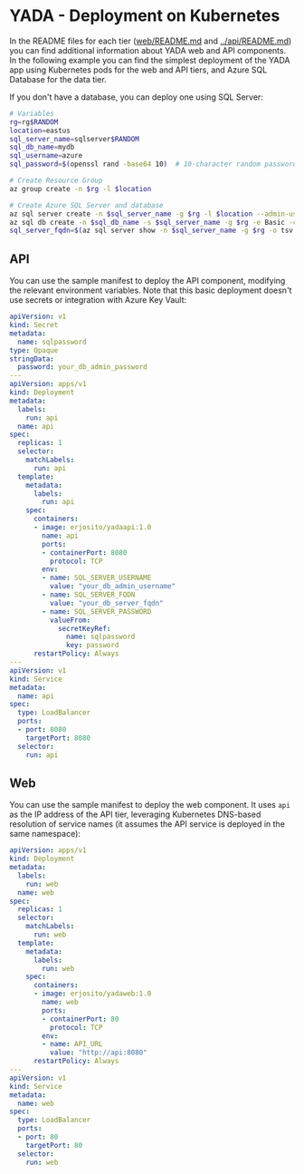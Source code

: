 # YADA - Deployment on Kubernetes

In the README files for each tier ([web/README.md](../web/README.md) and [../api/README.md](api/README.md)) you can find additional information about YADA web and API components. In the following example you can find the simplest deployment of the YADA app using Kubernetes pods for the web and API tiers, and Azure SQL Database for the data tier.

If you don't have a database, you can deploy one using SQL Server:

```bash
# Variables
rg=rg$RANDOM
location=eastus
sql_server_name=sqlserver$RANDOM
sql_db_name=mydb
sql_username=azure
sql_password=$(openssl rand -base64 10)  # 10-character random password

# Create Resource Group
az group create -n $rg -l $location

# Create Azure SQL Server and database
az sql server create -n $sql_server_name -g $rg -l $location --admin-user "$sql_username" --admin-password "$sql_password"
az sql db create -n $sql_db_name -s $sql_server_name -g $rg -e Basic -c 5 --no-wait
sql_server_fqdn=$(az sql server show -n $sql_server_name -g $rg -o tsv --query fullyQualifiedDomainName) && echo $sql_server_fqdn
```

## API

You can use the sample manifest to deploy the API component, modifying the relevant environment variables. Note that this basic deployment doesn't use secrets or integration with Azure Key Vault:

```yml
apiVersion: v1
kind: Secret
metadata:
  name: sqlpassword
type: Opaque
stringData:
  password: your_db_admin_password
---
apiVersion: apps/v1
kind: Deployment
metadata:
  labels:
    run: api
  name: api
spec:
  replicas: 1
  selector:
    matchLabels:
      run: api
  template:
    metadata:
      labels:
        run: api
    spec:
      containers:
      - image: erjosito/yadaapi:1.0
        name: api
        ports:
        - containerPort: 8080
          protocol: TCP
        env:
        - name: SQL_SERVER_USERNAME
          value: "your_db_admin_username"
        - name: SQL_SERVER_FQDN
          value: "your_db_server_fqdn"
        - name: SQL_SERVER_PASSWORD
          valueFrom:
            secretKeyRef:
              name: sqlpassword
              key: password
      restartPolicy: Always
---
apiVersion: v1
kind: Service
metadata:
  name: api
spec:
  type: LoadBalancer
  ports:
  - port: 8080
    targetPort: 8080
  selector:
    run: api
```

## Web

You can use the sample manifest to deploy the web component. It uses `api` as the IP address of the API tier, leveraging Kubernetes DNS-based resolution of service names (it assumes the API service is deployed in the same namespace):

```yml
apiVersion: apps/v1
kind: Deployment
metadata:
  labels:
    run: web
  name: web
spec:
  replicas: 1
  selector:
    matchLabels:
      run: web
  template:
    metadata:
      labels:
        run: web
    spec:
      containers:
      - image: erjosito/yadaweb:1.0
        name: web
        ports:
        - containerPort: 80
          protocol: TCP
        env:
        - name: API_URL
          value: "http://api:8080"
      restartPolicy: Always
---
apiVersion: v1
kind: Service
metadata:
  name: web
spec:
  type: LoadBalancer
  ports:
  - port: 80
    targetPort: 80
  selector:
    run: web
```
